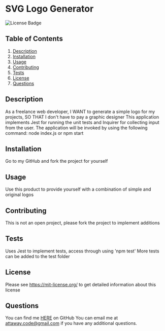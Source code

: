 # SVG Logo Generator
![License Badge](https://shields.io/badge/license-MIT-green)

## Table of Contents
1. [Description](#description)
2. [Installation](#installation)
3. [Usage](#usage)
4. [Contributing](#contributing)
5. [Tests](#tests)
6. [License](#license)
7. [Questions](#questions)

## Description
As a freelance web developer, I WANT to generate a simple logo for my projects, SO THAT I don't have to pay a graphic designer
This application implements Jest for running the unit tests and Inquirer for collecting input from the user. The application will be invoked by using the following command:
node index.js or npm start
## Installation
Go to my GitHub and fork the project for yourself
## Usage
Use this product to provide yourself with a combination of simple and original logos
## Contributing
This is not an open project, please fork the project to implement additions
## Tests
Uses Jest to implement tests, access through using 'npm test' 
More tests can be added to the test folder 
## License
Please see https://mit-license.org/ to get detailed information about this license

## Questions
You can find me [HERE](https://github.com/Dev-attaway) on GitHub
You can email me at attaway.code@gmail.com if you have any additional questions.

